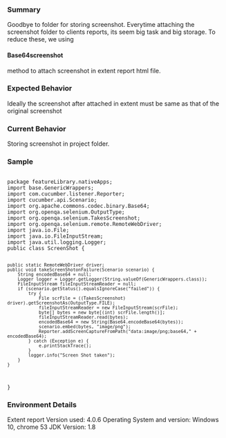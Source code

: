 <h3>Summary</h3>
Goodbye to folder for storing screenshot. Everytime attaching the screenshot folder to clients reports, its seem big task and big storage. To reduce these, we using <h4>Base64screenshot</h4> method to attach screenshot in extent report html file.

<h3>Expected Behavior</h3>
Ideally the screenshot after attached in extent must be same as that of the original screenshot

<h3>Current Behavior</h3>
Storing screenshot in project folder.

<h3>Sample</h3>
<code>
package featureLibrary.nativeApps;
import base.GenericWrappers;
import com.cucumber.listener.Reporter;
import cucumber.api.Scenario;
import org.apache.commons.codec.binary.Base64;
import org.openqa.selenium.OutputType;
import org.openqa.selenium.TakesScreenshot;
import org.openqa.selenium.remote.RemoteWebDriver;
import java.io.File;
import java.io.FileInputStream;
import java.util.logging.Logger;
public class ScreenShot {

    public static RemoteWebDriver driver;
    public void takeScreenShotonFailure(Scenario scenario) {
        String encodedBase64 = null;
        Logger logger = Logger.getLogger(String.valueOf(GenericWrappers.class));
        FileInputStream fileInputStreamReader = null;
        if (scenario.getStatus().equalsIgnoreCase("failed")) {
            try {
                File scrFile = ((TakesScreenshot) driver).getScreenshotAs(OutputType.FILE);
                fileInputStreamReader = new FileInputStream(scrFile);
                byte[] bytes = new byte[(int) scrFile.length()];
                fileInputStreamReader.read(bytes);
                encodedBase64 = new String(Base64.encodeBase64(bytes));
                scenario.embed(bytes, "image/png");
                Reporter.addScreenCaptureFromPath("data:image/png;base64," + encodedBase64);
            } catch (Exception e) {
                e.printStackTrace();
            }
            logger.info("Screen Shot taken");
        }
    }
}
</code>
<h3>Environment Details</h3>
Extent report Version used: 4.0.6
Operating System and version: Windows 10, chrome 53
JDK Version: 1.8

  
  
